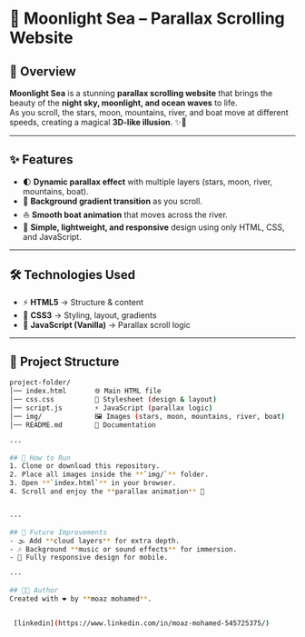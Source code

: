 # 🌊 Moonlight Sea – Parallax Scrolling Website

## 📖 Overview
**Moonlight Sea** is a stunning **parallax scrolling website** that brings the beauty of the **night sky, moonlight, and ocean waves** to life.  
As you scroll, the stars, moon, mountains, river, and boat move at different speeds, creating a magical **3D-like illusion**. ✨🌙

---

## ✨ Features
- 🌓 **Dynamic parallax effect** with multiple layers (stars, moon, river, mountains, boat).  
- 🌈 **Background gradient transition** as you scroll.  
- ⛵ **Smooth boat animation** that moves across the river.  
- 📱 **Simple, lightweight, and responsive** design using only HTML, CSS, and JavaScript.  

---

## 🛠️ Technologies Used
- ⚡ **HTML5** → Structure & content  
- 🎨 **CSS3** → Styling, layout, gradients  
- 🧩 **JavaScript (Vanilla)** → Parallax scroll logic  

---

## 📂 Project Structure

```bash
project-folder/
│── index.html       🌐 Main HTML file
│── css.css          🎨 Stylesheet (design & layout)
│── script.js        ⚡ JavaScript (parallax logic)
│── img/             🖼️ Images (stars, moon, mountains, river, boat)
│── README.md        📖 Documentation

---

## 🚀 How to Run
1. Clone or download this repository.  
2. Place all images inside the **`img/`** folder.  
3. Open **`index.html`** in your browser.  
4. Scroll and enjoy the **parallax animation** 🎉  


---

## 📌 Future Improvements
- 🌫️ Add **cloud layers** for extra depth.  
- 🎶 Background **music or sound effects** for immersion.  
- 📱 Fully responsive design for mobile.  

---

## 👨‍💻 Author
Created with ❤️ by **moaz mohamed**.  


 [linkedin](https://www.linkedin.com/in/moaz-mohamed-545725375/)
